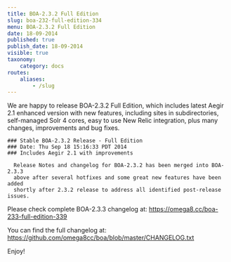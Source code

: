 ```yaml
---
title: BOA-2.3.2 Full Edition
slug: boa-232-full-edition-334
menu: BOA-2.3.2 Full Edition
date: 18-09-2014
published: true
publish_date: 18-09-2014
visible: true
taxonomy:
    category: docs
routes:
    aliases:
        - /slug
---
```


 We are happy to release BOA-2.3.2 Full Edition, which includes latest Aegir 2.1 enhanced version with new features, including sites in subdirectories, self-managed Solr 4 cores, easy to use New Relic integration, plus many changes, improvements and bug fixes.

 
    ### Stable BOA-2.3.2 Release - Full Edition
    ### Date: Thu Sep 18 15:16:33 PDT 2014
    ### Includes Aegir 2.1 with improvements
    
      Release Notes and changelog for BOA-2.3.2 has been merged into BOA-2.3.3
      above after several hotfixes and some great new features have been added
      shortly after 2.3.2 release to address all identified post-release issues.


Please check complete BOA-2.3.3 changelog at: https://omega8.cc/boa-233-full-edition-339

You can find the full changelog at: https://github.com/omega8cc/boa/blob/master/CHANGELOG.txt

Enjoy!
